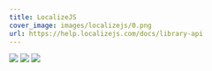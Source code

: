 ```yaml
---
title: LocalizeJS
cover_image: images/localizejs/0.png
url: https://help.localizejs.com/docs/library-api
---
```


![](/images/localizejs/0.png)
![](/images/localizejs/1.png)
![](/images/localizejs/2.png)